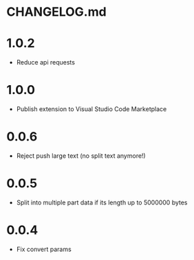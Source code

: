 # CHANGELOG.md

# 1.0.2

- Reduce api requests

# 1.0.0

- Publish extension to Visual Studio Code Marketplace

# 0.0.6

- Reject push large text (no split text anymore!)

# 0.0.5

- Split into multiple part data if its length up to 5000000 bytes

# 0.0.4

- Fix convert params
